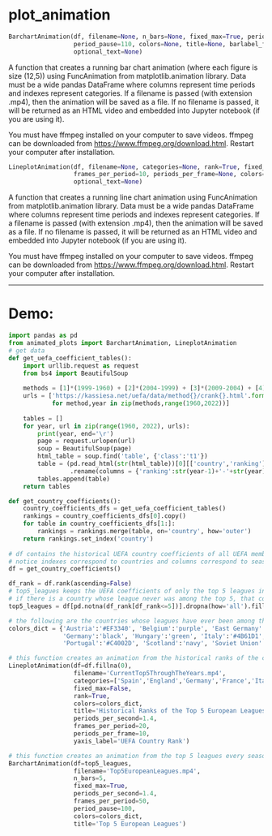 # plot_animation

```python
BarchartAnimation(df, filename=None, n_bars=None, fixed_max=True, periods_per_second=1.4, frames_per_period=70,
                  period_pause=110, colors=None, title=None, barlabel_format='{:,.2f}', barlabel_position='inside', 
                  optional_text=None)
```                      
A function that creates a running bar chart animation (where each figure is size 
(12,5)) using FuncAnimation from matplotlib.animation library. Data must be a wide 
pandas DataFrame where columns represent time periods and indexes represent categories.
If a filename is passed (with extension .mp4), then the animation will be saved as
a file. If no filename is passed, it will be returned as an HTML video and embedded
into Jupyter notebook (if you are using it).

You must have ffmpeg installed on your computer to save videos. ffmpeg can be 
downloaded from https://www.ffmpeg.org/download.html. Restart your computer after 
installation.


```python
LineplotAnimation(df, filename=None, categories=None, rank=True, fixed_max=True, periods_per_second=2, 
                  frames_per_period=10, periods_per_frame=None, colors=None, title=None, yaxis_label=None, 
                  optional_text=None)
```

A function that creates a running line chart animation using FuncAnimation from 
matplotlib.animation library. Data must be a wide pandas DataFrame where columns
represent time periods and indexes represent categories.
If a filename is passed (with extension .mp4), then the animation will be saved as
a file. If no filename is passed, it will be returned as an HTML video and embedded
into Jupyter notebook (if you are using it).

You must have ffmpeg installed on your computer to save videos. ffmpeg can be downloaded
from https://www.ffmpeg.org/download.html. Restart your computer after installation.

---
# Demo:

```python
import pandas as pd
from animated_plots import BarchartAnimation, LineplotAnimation
# get data
def get_uefa_coefficient_tables():
    import urllib.request as request
    from bs4 import BeautifulSoup
    
    methods = [1]*(1999-1960) + [2]*(2004-1999) + [3]*(2009-2004) + [4]*(2018-2009) + [5]*(2022-2018)
    urls = ['https://kassiesa.net/uefa/data/method{}/crank{}.html'.format(method, year) 
            for method,year in zip(methods,range(1960,2022))]
    
    tables = []
    for year, url in zip(range(1960, 2022), urls):
        print(year, end='\r')
        page = request.urlopen(url)
        soup = BeautifulSoup(page)
        html_table = soup.find('table', {'class':'t1'})
        table = (pd.read_html(str(html_table))[0][['country','ranking']]
                 .rename(columns = {'ranking':str(year-1)+'-'+str(year)}))
        tables.append(table)
    return tables

def get_country_coefficients():
    country_coefficients_dfs = get_uefa_coefficient_tables()
    rankings = country_coefficients_dfs[0].copy()
    for table in country_coefficients_dfs[1:]:
        rankings = rankings.merge(table, on='country', how='outer')
    return rankings.set_index('country')
    
# df contains the historical UEFA country coefficients of all UEFA member countries
# notice indexes correspond to countries and columns correspond to seasons.
df = get_country_coefficients()

df_rank = df.rank(ascending=False)
# top5_leagues keeps the UEFA coefficients of only the top 5 leagues in any given year. 
# if there is a country whose league never was among the top 5, that country is dropped altogether
top5_leagues = df[pd.notna(df_rank[df_rank<=5])].dropna(how='all').fillna(0)

# the following are the countries whose leagues have ever been among the top 5 European leagues.
colors_dict = {'Austria':'#EF3340', 'Belgium':'purple', 'East Germany':'gray', 'England':'#cf081f', 'France':'#0072bb',
               'Germany':'black', 'Hungary':'green', 'Italy':'#4B61D1', 'Netherlands':'#dfa837', 'Spain':'#f1bf00',
               'Portugal':'#C4002D', 'Scotland':'navy', 'Soviet Union':'crimson', 'Yugoslavia':'dodgerblue'}

# this function creates an animation from the historical ranks of the current top 5 leagues in European football
LineplotAnimation(df=df.fillna(0),
                  filename='CurrentTop5ThroughTheYears.mp4', 
                  categories=['Spain','England','Germany','France','Italy'], 
                  fixed_max=False, 
                  rank=True,
                  colors=colors_dict, 
                  title='Historical Ranks of the Top 5 European Leagues', 
                  periods_per_second=1.4,
                  frames_per_period=20,
                  periods_per_frame=10,
                  yaxis_label='UEFA Country Rank')

# this function creates an animation from the top 5 leagues every season.
BarchartAnimation(df=top5_leagues, 
                  filename='Top5EuropeanLeagues.mp4', 
                  n_bars=5, 
                  fixed_max=True, 
                  periods_per_second=1.4, 
                  frames_per_period=50,
                  period_pause=100, 
                  colors=colors_dict, 
                  title='Top 5 European Leagues')
```
    
